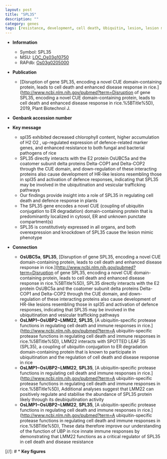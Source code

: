```yaml
---
layout: post
title: "SPL35"
description: ""
category: genes
tags: [resistance, development, cell death, Ubiquitin, lesion, lesion mimic, vesicular, vesicular trafficking, defence, defence response]
---
```


* **Information**  
    + Symbol: SPL35  
    + MSU: [LOC_Os03g10750](http://rice.uga.edu/cgi-bin/ORF_infopage.cgi?orf=LOC_Os03g10750)  
    + RAPdb: [Os03g0205000](http://rapdb.dna.affrc.go.jp/viewer/gbrowse_details/irgsp1?name=Os03g0205000)  

* **Publication**  
    + [Disruption of gene SPL35, encoding a novel CUE domain-containing protein, leads to cell death and enhanced disease response in rice.](http://www.ncbi.nlm.nih.gov/pubmed?term=Disruption of gene SPL35, encoding a novel CUE domain-containing protein, leads to cell death and enhanced disease response in rice.%5BTitle%5D), 2019, Plant Biotechnol J.

* **Genbank accession number**  

* **Key message**  
    + spl35 exhibited decreased chlorophyll content, higher accumulation of H2 O2 , up-regulated expression of defence-related marker genes, and enhanced resistance to both fungal and bacterial pathogens of rice
    + SPL35 directly interacts with the E2 protein OsUBC5a and the coatomer subunit delta proteins Delta-COP1 and Delta-COP2 through the CUE domain, and down-regulation of these interacting proteins also cause development of HR-like lesions resembling those in spl35 and activation of defence responses, indicating that SPL35 may be involved in the ubiquitination and vesicular trafficking pathways
    + Our findings provide insight into a role of SPL35 in regulating cell death and defence response in plants
    + The SPL35 gene encodes a novel CUE (coupling of ubiquitin conjugation to ER degradation) domain-containing protein that is predominantly localized in cytosol, ER and unknown punctate compartment(s)
    + SPL35 is constitutively expressed in all organs, and both overexpression and knockdown of SPL35 cause the lesion mimic phenotype

* **Connection**  
    + __OsUBC5a__, __SPL35__, [Disruption of gene SPL35, encoding a novel CUE domain-containing protein, leads to cell death and enhanced disease response in rice.](http://www.ncbi.nlm.nih.gov/pubmed?term=Disruption of gene SPL35, encoding a novel CUE domain-containing protein, leads to cell death and enhanced disease response in rice.%5BTitle%5D),  SPL35 directly interacts with the E2 protein OsUBC5a and the coatomer subunit delta proteins Delta-COP1 and Delta-COP2 through the CUE domain, and down-regulation of these interacting proteins also cause development of HR-like lesions resembling those in spl35 and activation of defence responses, indicating that SPL35 may be involved in the ubiquitination and vesicular trafficking pathways
    + __OsLMP1~OsUBP2~LMM22__, __SPL35__, [A ubiquitin-specific protease functions in regulating cell death and immune responses in rice.](http://www.ncbi.nlm.nih.gov/pubmed?term=A ubiquitin-specific protease functions in regulating cell death and immune responses in rice.%5BTitle%5D),  LMM22 interacts with SPOTTED LEAF 35 (SPL35), a coupling of ubiquitin conjugation to ER degradation domain-containing protein that is known to participate in ubiquitination and the regulation of cell death and disease response in rice
    + __OsLMP1~OsUBP2~LMM22__, __SPL35__, [A ubiquitin-specific protease functions in regulating cell death and immune responses in rice.](http://www.ncbi.nlm.nih.gov/pubmed?term=A ubiquitin-specific protease functions in regulating cell death and immune responses in rice.%5BTitle%5D),  Additional analyses suggest that LMM22 can positively regulate and stabilise the abundance of SPL35 protein likely through its deubiquitination activity
    + __OsLMP1~OsUBP2~LMM22__, __SPL35__, [A ubiquitin-specific protease functions in regulating cell death and immune responses in rice.](http://www.ncbi.nlm.nih.gov/pubmed?term=A ubiquitin-specific protease functions in regulating cell death and immune responses in rice.%5BTitle%5D),  These data therefore improve our understanding of the function of UBP in rice innate immune responses by demonstrating that LMM22 functions as a critical regulator of SPL35 in cell death and disease resistance

[//]: # * **Key figures**  


